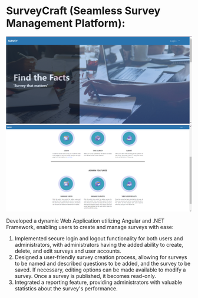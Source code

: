 # SurveyCraft (Seamless Survey Management Platform):
![alt text](https://github.com/kunalgarglibra/Survey-WebApp-Project/blob/master/images/Home1.png)
![alt text](https://github.com/kunalgarglibra/Survey-WebApp-Project/blob/master/images/Home2.png)

Developed a dynamic Web Application utilizing Angular and .NET Framework, enabling users to create and manage surveys with ease:
  1. Implemented secure login and logout functionality for both users and administrators, with administrators having the added ability to create, delete, and edit surveys and user accounts.
  2. Designed a user-friendly survey creation process, allowing for surveys to be named and described questions to be added, and the survey to be saved. If necessary, editing options can be made available to modify a survey. Once a survey is published, it becomes read-only.
  3. Integrated a reporting feature, providing administrators with valuable statistics about the survey's performance.

